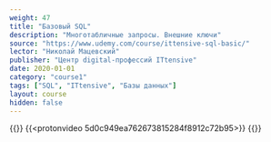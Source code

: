 ```yaml
---
weight: 47
title: "Базовый SQL"
description: "Многотабличные запросы. Внешние ключи"
source: "https://www.udemy.com/course/ittensive-sql-basic/"
lector: "Николай Мацевский"
publisher: "Центр digital-профессий ITtensive"
date: 2020-01-01
category: "course1"
tags: ["SQL", "ITtensive", "Базы данных"]
layout: course
hidden: false
---
```

{{<players>}}
    {{<protonvideo 5d0c949ea762673815284f8912c72b95>}}
{{</players>}}